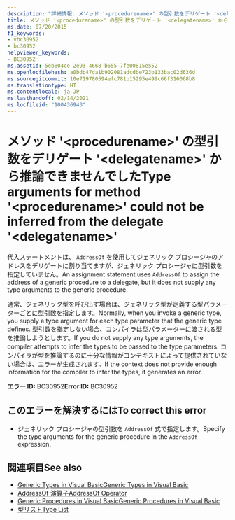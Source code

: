 ```yaml
---
description: "詳細情報: メソッド '<procedurename>' の型引数をデリゲート '<delegatename>' から推論できませんでした"
title: メソッド '<procedurename>' の型引数をデリゲート '<delegatename>' から推論できませんでした
ms.date: 07/20/2015
f1_keywords:
- vbc30952
- bc30952
helpviewer_keywords:
- BC30952
ms.assetid: 5eb804ce-2e93-4668-b655-7fe00815e552
ms.openlocfilehash: a0bdb47da1b902081adcdbe723b133bac02d636d
ms.sourcegitcommit: 10e719780594efc781b15295e499c66f316068b8
ms.translationtype: HT
ms.contentlocale: ja-JP
ms.lasthandoff: 02/14/2021
ms.locfileid: "100436943"
---
```

# <a name="type-arguments-for-method-procedurename-could-not-be-inferred-from-the-delegate-delegatename"></a><span data-ttu-id="0d0a2-103">メソッド '\<procedurename>' の型引数をデリゲート '\<delegatename>' から推論できませんでした</span><span class="sxs-lookup"><span data-stu-id="0d0a2-103">Type arguments for method '\<procedurename>' could not be inferred from the delegate '\<delegatename>'</span></span>

<span data-ttu-id="0d0a2-104">代入ステートメントは、 `AddressOf` を使用してジェネリック プロシージャのアドレスをデリゲートに割り当てますが、ジェネリック プロシージャに型引数を指定していません。</span><span class="sxs-lookup"><span data-stu-id="0d0a2-104">An assignment statement uses `AddressOf` to assign the address of a generic procedure to a delegate, but it does not supply any type arguments to the generic procedure.</span></span>  
  
 <span data-ttu-id="0d0a2-105">通常、ジェネリック型を呼び出す場合は、ジェネリック型が定義する型パラメーターごとに型引数を指定します。</span><span class="sxs-lookup"><span data-stu-id="0d0a2-105">Normally, when you invoke a generic type, you supply a type argument for each type parameter that the generic type defines.</span></span> <span data-ttu-id="0d0a2-106">型引数を指定しない場合、コンパイラは型パラメーターに渡される型を推論しようとします。</span><span class="sxs-lookup"><span data-stu-id="0d0a2-106">If you do not supply any type arguments, the compiler attempts to infer the types to be passed to the type parameters.</span></span> <span data-ttu-id="0d0a2-107">コンパイラが型を推論するのに十分な情報がコンテキストによって提供されていない場合は、エラーが生成されます。</span><span class="sxs-lookup"><span data-stu-id="0d0a2-107">If the context does not provide enough information for the compiler to infer the types, it generates an error.</span></span>  
  
 <span data-ttu-id="0d0a2-108">**エラー ID:** BC30952</span><span class="sxs-lookup"><span data-stu-id="0d0a2-108">**Error ID:** BC30952</span></span>  
  
## <a name="to-correct-this-error"></a><span data-ttu-id="0d0a2-109">このエラーを解決するには</span><span class="sxs-lookup"><span data-stu-id="0d0a2-109">To correct this error</span></span>  
  
- <span data-ttu-id="0d0a2-110">ジェネリック プロシージャの型引数を `AddressOf` 式で指定します。</span><span class="sxs-lookup"><span data-stu-id="0d0a2-110">Specify the type arguments for the generic procedure in the `AddressOf` expression.</span></span>  
  
## <a name="see-also"></a><span data-ttu-id="0d0a2-111">関連項目</span><span class="sxs-lookup"><span data-stu-id="0d0a2-111">See also</span></span>

- [<span data-ttu-id="0d0a2-112">Generic Types in Visual Basic</span><span class="sxs-lookup"><span data-stu-id="0d0a2-112">Generic Types in Visual Basic</span></span>](../programming-guide/language-features/data-types/generic-types.md)
- [<span data-ttu-id="0d0a2-113">AddressOf 演算子</span><span class="sxs-lookup"><span data-stu-id="0d0a2-113">AddressOf Operator</span></span>](../language-reference/operators/addressof-operator.md)
- [<span data-ttu-id="0d0a2-114">Generic Procedures in Visual Basic</span><span class="sxs-lookup"><span data-stu-id="0d0a2-114">Generic Procedures in Visual Basic</span></span>](../programming-guide/language-features/data-types/generic-procedures.md)
- [<span data-ttu-id="0d0a2-115">型リスト</span><span class="sxs-lookup"><span data-stu-id="0d0a2-115">Type List</span></span>](../language-reference/statements/type-list.md)
